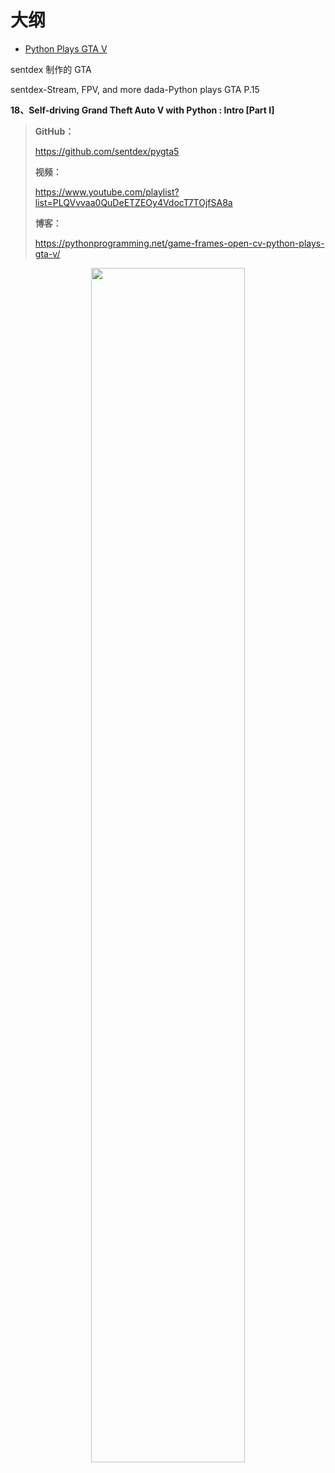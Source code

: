 
# 大纲


- [Python Plays GTA V](https://pythonprogramming.net/direct-input-game-python-plays-gta-v/?completed=/open-cv-basics-python-plays-gta-v/)

sentdex 制作的 GTA

sentdex-Stream, FPV, and more dada-Python plays GTA P.15





**18、Self-driving Grand Theft Auto V with Python : Intro [Part I]**



> **GitHub：**
>
> https://github.com/sentdex/pygta5
>
> **视频：**
>
> https://www.youtube.com/playlist?list=PLQVvvaa0QuDeETZEOy4VdocT7TOjfSA8a
>
> **博客：**
>
> https://pythonprogramming.net/game-frames-open-cv-python-plays-gta-v/


<p align="center">
    <img width="70%" height="70%" src="http://images.iterate.site/blog/image/20191103/hWMei36YgDsp.png?imageslim">
</p>
